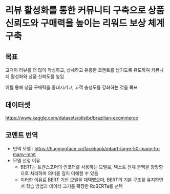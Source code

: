 # 리뷰 활성화를 통한 커뮤니티 구축으로 상품 신뢰도와 구매력을 높이는 리워드 보상 체계 구축
## 목표

고객이 리뷰를 더 많이 작성하고, 상세하고 유용한 코멘트를 남기도록 유도하여 커뮤니티 활성화와 상품 신뢰도를 높임

이를 통해 상품 구매력을 증대시키고, 고객 충성도를 강화하는 것을 목표

## 데이터셋

https://www.kaggle.com/datasets/olistbr/brazilian-ecommerce

## 코멘트 번역

- 번역 모델 : https://huggingface.co/facebook/mbart-large-50-many-to-many-mmt
- 모델 선정 이유    
    - BERT는 트랜스포머의 인코더를 사용하는 모델로, 텍스트 전체 문맥을 양방향으로 처리하여 의미를 깊이 이해할 수 있음
    - 이러한 이유로 BERT 기반 모델을 채택했으며, BERT의 기본 구조를 유지하면서 학습 방법과 데이터 크기를 확장한 RoBERTa를 선택

